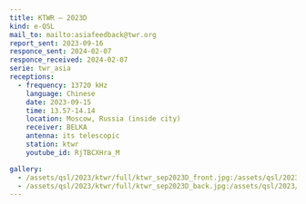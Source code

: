```yaml
---
title: KTWR — 2023D
kind: e-QSL
mail_to: mailto:asiafeedback@twr.org
report_sent: 2023-09-16
responce_sent: 2024-02-07
responce_received: 2024-02-07
serie: twr_asia
receptions:
  - frequency: 13720 kHz
    language: Chinese
    date: 2023-09-15
    time: 13.57-14.14
    location: Moscow, Russia (inside city)
    receiver: BELKA
    antenna: its telescopic
    station: ktwr
    youtube_id: RjTBCXHra_M

gallery:
  - /assets/qsl/2023/ktwr/full/ktwr_sep2023D_front.jpg:/assets/qsl/2023/ktwr/small/ktwr_sep2023D_front.jpg
  - /assets/qsl/2023/ktwr/full/ktwr_sep2023D_back.jpg:/assets/qsl/2023/ktwr/small/ktwr_sep2023D_back.jpg
---
```

